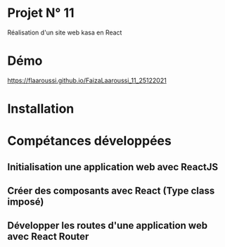 # Projet N° 11  
 Réalisation d'un site web kasa en React
# Démo
<a href="https://flaaroussi.github.io/FaizaLaaroussi_11_25122021/">https://flaaroussi.github.io/FaizaLaaroussi_11_25122021</a>

# Installation

# Compétances développées
## Initialisation une application web avec ReactJS
## Créer des composants avec React (Type class imposé)
## Développer les routes d'une application web avec React Router